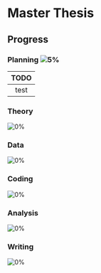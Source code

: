 # Master Thesis


## Progress
### Planning ![5%](https://progress-bar.dev/5)
| TODO          |
|:-------------:|
| test          |

### Theory
![0%](https://progress-bar.dev/0)

### Data
![0%](https://progress-bar.dev/0)

### Coding
![0%](https://progress-bar.dev/0)

### Analysis
![0%](https://progress-bar.dev/0)

### Writing
![0%](https://progress-bar.dev/0)
